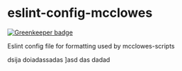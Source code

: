 # eslint-config-mcclowes

[![Greenkeeper badge](https://badges.greenkeeper.io/mcclowes/eslint-config-mcclowes.svg)](https://greenkeeper.io/)

Eslint config file for formatting used by mcclowes-scripts


dsija doiadassadas
]asd
das
dadad